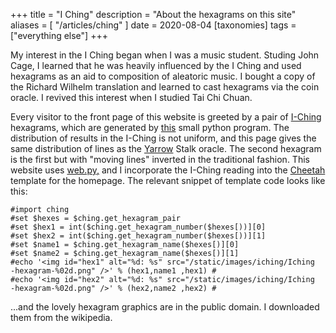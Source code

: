 +++
title = "I Ching"
description = "About the hexagrams on this site"
aliases = [ "/articles/ching" ]
date = 2020-08-04
[taxonomies]
tags = ["everything else"]
+++


My interest in the I Ching began when I was a music student. Studing
John Cage, I learned that he was heavily influenced by the I Ching and
used hexagrams as an aid to composition of aleatoric music. I bought a
copy of the Richard Wilhelm translation and learned to cast hexagrams
via the coin oracle. I revived this interest when I studied Tai Chi
Chuan.

Every visitor to the front page of this website is greeted by a pair of
[I-Ching][5] hexagrams, which are generated by [this][6] small python
program. The distribution of results in the I-Ching is not uniform, and
this page gives the same distribution of lines as the [Yarrow][7] Stalk
oracle. The second hexagram is the first but with "moving lines"
inverted in the traditional fashion. This website uses [web.py,][8] and I
incorporate the I-Ching reading into the [Cheetah][9] template for the
homepage. The relevant snippet of template code looks like this:

    #import ching
    #set $hexes = $ching.get_hexagram_pair
    #set $hex1 = int($ching.get_hexagram_number($hexes[))][0]
    #set $hex2 = int($ching.get_hexagram_number($hexes[))][1]
    #set $name1 = $ching.get_hexagram_name($hexes[)][0]
    #set $name2 = $ching.get_hexagram_name($hexes[)][1]
    #echo '<img id="hex1" alt="%d: %s" src="/static/images/iching/Iching
    -hexagram-%02d.png" />' % (hex1,name1 ,hex1) #
    #echo '<img id="hex2" alt="%d: %s" src="/static/images/iching/Iching
    -hexagram-%02d.png" />' % (hex2,name2 ,hex2) #

...and the lovely hexagram graphics are in the public domain. I
downloaded them from the wikipedia.

[5]: http://en.wikipedia.org/wiki/I_ching
[6]: http://www.uncarved.com/static/ching.py.txt
[7]: http://en.wikipedia.org/wiki/I_Ching_divination#Yarrow_stalks
[8]: http://webpy.org/
[9]: http://cheetahtemplate.org/
